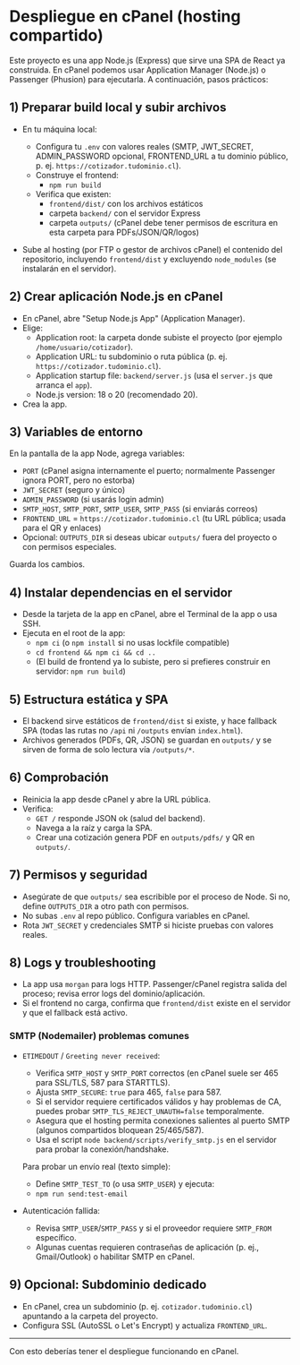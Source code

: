 # Despliegue en cPanel (hosting compartido)

Este proyecto es una app Node.js (Express) que sirve una SPA de React ya construida. En cPanel podemos usar Application Manager (Node.js) o Passenger (Phusion) para ejecutarla. A continuación, pasos prácticos:

## 1) Preparar build local y subir archivos

- En tu máquina local:
  - Configura tu `.env` con valores reales (SMTP, JWT_SECRET, ADMIN_PASSWORD opcional, FRONTEND_URL a tu dominio público, p. ej. `https://cotizador.tudominio.cl`).
  - Construye el frontend:
    - `npm run build`
  - Verifica que existen:
    - `frontend/dist/` con los archivos estáticos
    - carpeta `backend/` con el servidor Express
    - carpeta `outputs/` (cPanel debe tener permisos de escritura en esta carpeta para PDFs/JSON/QR/logos)

- Sube al hosting (por FTP o gestor de archivos cPanel) el contenido del repositorio, incluyendo `frontend/dist` y excluyendo `node_modules` (se instalarán en el servidor).

## 2) Crear aplicación Node.js en cPanel

- En cPanel, abre "Setup Node.js App" (Application Manager).
- Elige:
  - Application root: la carpeta donde subiste el proyecto (por ejemplo `/home/usuario/cotizador`).
  - Application URL: tu subdominio o ruta pública (p. ej. `https://cotizador.tudominio.cl`).
  - Application startup file: `backend/server.js` (usa el `server.js` que arranca el `app`).
  - Node.js version: 18 o 20 (recomendado 20).
- Crea la app.

## 3) Variables de entorno

En la pantalla de la app Node, agrega variables:

- `PORT` (cPanel asigna internamente el puerto; normalmente Passenger ignora PORT, pero no estorba)
- `JWT_SECRET` (seguro y único)
- `ADMIN_PASSWORD` (si usarás login admin)
- `SMTP_HOST`, `SMTP_PORT`, `SMTP_USER`, `SMTP_PASS` (si enviarás correos)
- `FRONTEND_URL` = `https://cotizador.tudominio.cl` (tu URL pública; usada para el QR y enlaces)
- Opcional: `OUTPUTS_DIR` si deseas ubicar `outputs/` fuera del proyecto o con permisos especiales.

Guarda los cambios.

## 4) Instalar dependencias en el servidor

- Desde la tarjeta de la app en cPanel, abre el Terminal de la app o usa SSH.
- Ejecuta en el root de la app:
  - `npm ci` (o `npm install` si no usas lockfile compatible)
  - `cd frontend && npm ci && cd ..`
  - (El build de frontend ya lo subiste, pero si prefieres construir en servidor: `npm run build`)

## 5) Estructura estática y SPA

- El backend sirve estáticos de `frontend/dist` si existe, y hace fallback SPA (todas las rutas no `/api` ni `/outputs` envían `index.html`).
- Archivos generados (PDFs, QR, JSON) se guardan en `outputs/` y se sirven de forma de solo lectura vía `/outputs/*`.

## 6) Comprobación

- Reinicia la app desde cPanel y abre la URL pública.
- Verifica:
  - `GET /` responde JSON ok (salud del backend).
  - Navega a la raíz y carga la SPA.
  - Crear una cotización genera PDF en `outputs/pdfs/` y QR en `outputs/`.

## 7) Permisos y seguridad

- Asegúrate de que `outputs/` sea escribible por el proceso de Node. Si no, define `OUTPUTS_DIR` a otro path con permisos.
- No subas `.env` al repo público. Configura variables en cPanel.
- Rota `JWT_SECRET` y credenciales SMTP si hiciste pruebas con valores reales.

## 8) Logs y troubleshooting

- La app usa `morgan` para logs HTTP. Passenger/cPanel registra salida del proceso; revisa error logs del dominio/aplicación.
- Si el frontend no carga, confirma que `frontend/dist` existe en el servidor y que el fallback está activo.

### SMTP (Nodemailer) problemas comunes

- `ETIMEDOUT` / `Greeting never received`:
  - Verifica `SMTP_HOST` y `SMTP_PORT` correctos (en cPanel suele ser 465 para SSL/TLS, 587 para STARTTLS).
  - Ajusta `SMTP_SECURE`: `true` para 465, `false` para 587.
  - Si el servidor requiere certificados válidos y hay problemas de CA, puedes probar `SMTP_TLS_REJECT_UNAUTH=false` temporalmente.
  - Asegura que el hosting permita conexiones salientes al puerto SMTP (algunos compartidos bloquean 25/465/587).
  - Usa el script `node backend/scripts/verify_smtp.js` en el servidor para probar la conexión/handshake.

  Para probar un envío real (texto simple):

  - Define `SMTP_TEST_TO` (o usa `SMTP_USER`) y ejecuta:
  - `npm run send:test-email`

- Autenticación fallida:
  - Revisa `SMTP_USER`/`SMTP_PASS` y si el proveedor requiere `SMTP_FROM` específico.
  - Algunas cuentas requieren contraseñas de aplicación (p. ej., Gmail/Outlook) o habilitar SMTP en cPanel.

## 9) Opcional: Subdominio dedicado

- En cPanel, crea un subdominio (p. ej. `cotizador.tudominio.cl`) apuntando a la carpeta del proyecto.
- Configura SSL (AutoSSL o Let's Encrypt) y actualiza `FRONTEND_URL`.

---

Con esto deberías tener el despliegue funcionando en cPanel.

